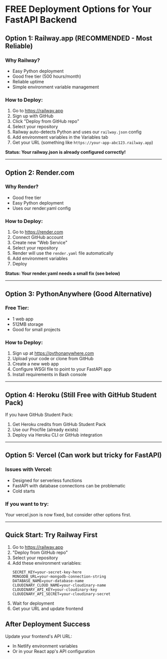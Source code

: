 # FREE Deployment Options for Your FastAPI Backend

## Option 1: Railway.app (RECOMMENDED - Most Reliable)

### Why Railway?
- Easy Python deployment
- Good free tier (500 hours/month)
- Reliable uptime
- Simple environment variable management

### How to Deploy:
1. Go to https://railway.app
2. Sign up with GitHub
3. Click "Deploy from GitHub repo"
4. Select your repository
5. Railway auto-detects Python and uses our `railway.json` config
6. Add environment variables in the Variables tab
7. Get your URL (something like `https://your-app-abc123.railway.app`)

**Status: Your railway.json is already configured correctly!**

---

## Option 2: Render.com

### Why Render?
- Good free tier
- Easy Python deployment
- Uses our render.yaml config

### How to Deploy:
1. Go to https://render.com
2. Connect GitHub account
3. Create new "Web Service"
4. Select your repository
5. Render will use the `render.yaml` file automatically
6. Add environment variables
7. Deploy

**Status: Your render.yaml needs a small fix (see below)**

---

## Option 3: PythonAnywhere (Good Alternative)

### Free Tier:
- 1 web app
- 512MB storage
- Good for small projects

### How to Deploy:
1. Sign up at https://pythonanywhere.com
2. Upload your code or clone from GitHub
3. Create a new web app
4. Configure WSGI file to point to your FastAPI app
5. Install requirements in Bash console

---

## Option 4: Heroku (Still Free with GitHub Student Pack)

If you have GitHub Student Pack:
1. Get Heroku credits from GitHub Student Pack
2. Use our Procfile (already exists)
3. Deploy via Heroku CLI or GitHub integration

---

## Option 5: Vercel (Can work but tricky for FastAPI)

### Issues with Vercel:
- Designed for serverless functions
- FastAPI with database connections can be problematic
- Cold starts

### If you want to try:
Your vercel.json is now fixed, but consider other options first.

---

## Quick Start: Try Railway First

1. Go to https://railway.app
2. "Deploy from GitHub repo"
3. Select your repository
4. Add these environment variables:
   ```
   SECRET_KEY=your-secret-key-here
   MONGODB_URL=your-mongodb-connection-string
   DATABASE_NAME=your-database-name
   CLOUDINARY_CLOUD_NAME=your-cloudinary-name
   CLOUDINARY_API_KEY=your-cloudinary-key
   CLOUDINARY_API_SECRET=your-cloudinary-secret
   ```
5. Wait for deployment
6. Get your URL and update frontend

## After Deployment Success

Update your frontend's API URL:
- In Netlify environment variables
- Or in your React app's API configuration
